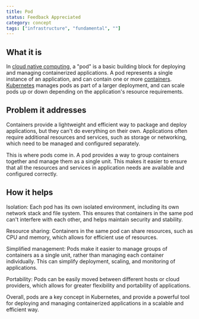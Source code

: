 ```yaml
---
title: Pod
status: Feedback Appreciated
category: concept
tags: ["infrastructure", "fundamental", ""]
---
```


## What it is

In [cloud native computing](/cloud-computing/), a "pod" is a basic building block for deploying and managing containerized applications. 
A pod represents a single instance of an application, and can contain one or more [containers](/container/).
[Kubernetes](/kubernetes/) manages pods as part of a larger deployment, and can scale pods up or down depending on the application's resource requirements.

## Problem it addresses

Containers provide a lightweight and efficient way to package and deploy applications, but they can't do everything on their own. 
Applications often require additional resources and services, such as storage or networking, which need to be managed and configured separately.

This is where pods come in. A pod provides a way to group containers together and manage them as a single unit. 
This makes it easier to ensure that all the resources and services in application needs are available and configured correctly.

## How it helps

Isolation: Each pod has its own isolated environment, including its own network stack and file system. This ensures that containers in the same pod can't interfere with each other, and helps maintain security and stability.

Resource sharing: Containers in the same pod can share resources, such as CPU and memory, which allows for efficient use of resources.

Simplified management: Pods make it easier to manage groups of containers as a single unit, rather than managing each container individually. 
This can simplify deployment, scaling, and monitoring of applications.

Portability: Pods can be easily moved between different hosts or cloud providers, which allows for greater flexibility and portability of applications.

Overall, pods are a key concept in Kubernetes, and provide a powerful tool for deploying and managing containerized applications in a scalable and efficient way.

